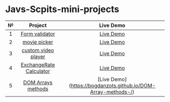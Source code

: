 # Javs-Scpits-mini-projects
| № | Project  | Live Demo  |
| :-----: | :-: | :-: |
| 1 | [Form validator](https://github.com/BogdanZots/Form-validator-Js-mini-projects-) |  [Live Demo ](https://bogdanzots.github.io/Form-validator-Js-mini-projects-/) |
| 2 | [movie picker](https://github.com/BogdanZots/film-picker-js-mini-projects) |[Live Demo](https://bogdanzots.github.io/film-picker-js-mini-projects/) |
| 3 | [custom video player](https://github.com/BogdanZots/Custom-video-playes-js-mini-projects) | [Live Demo](https://bogdanzots.github.io/Custom-video-playes-js-mini-projects/) |
| 4 | [ExchangeRate Calculator](https://github.com/BogdanZots/Exchange-rate-calculator-js-mini-project) | [Live Demo](https://bogdanzots.github.io/Exchange-rate-calculator-js-mini-project/) |
| 5 | [DOM Arrays methods](https://github.com/BogdanZots/Exchange-rate-calculator-js-mini-project) | [Live Demo] (https://bogdanzots.github.io/DOM-Array-methods-/) |
